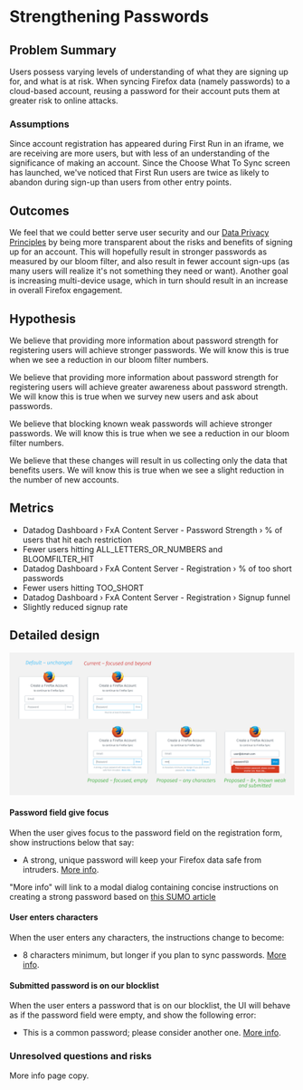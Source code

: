# Strengthening Passwords

## Problem Summary

[comment]: # (Talk about current goals of the system and how they aren't being met. What outcomes are we not delivering? This can also include an explicit request for improvement that doesn't dictate a specific or concrete solution.)

Users possess varying levels of understanding of what they are signing up for, and what is at risk. When syncing Firefox data (namely passwords) to a cloud-based account, reusing a password for their account puts them at greater risk to online attacks.

### Assumptions

[comment]: # (This is where you talk about what you assume to be true. This could include assumptions around what users are doing, errors, gaps, etc., based on anecdotes, opinions, testing, or data.)

Since account registration has appeared during First Run in an iframe, we are receiving are more users, but with less of an understanding of the significance of making an account. Since the Choose What To Sync screen has launched, we've noticed that First Run users are twice as likely to abandon during sign-up than users from other entry points.

## Outcomes

[comment]: # (What are the outcomes you want to achieve? What is the success criteria?)

We feel that we could better serve user security and our [Data Privacy Principles](https://www.mozilla.org/en-US/privacy/principles/) by being more transparent about the risks and benefits of signing up for an account. This will hopefully result in stronger passwords as measured by our bloom filter, and also result in fewer account sign-ups (as many users will realize it's not something they need or want). Another goal is increasing multi-device usage, which in turn should result in an increase in overall Firefox engagement.

## Hypothesis

[comment]: # (A high level hypothesis of how the feature you're proposing is going help us achieve the outcomes listed above. I recommend this be a sentence of the form. We believe that doing this building this creating this experience for these people will achieve this outcome. We will know this is true when we see this qualitative feedback quantitative feedback KPI change.)

We believe that providing more information about password strength for registering users will achieve stronger passwords. We will know this is true when we see a reduction in our bloom filter numbers.

We believe that providing more information about password strength for registering users will achieve greater awareness about password strength. We will know this is true when we survey new users and ask about passwords.

We believe that blocking known weak passwords will achieve stronger passwords. We will know this is true when we see a reduction in our bloom filter numbers.

We believe that these changes will result in us collecting only the data that benefits users. We will know this is true when we see a slight reduction in the number of new accounts.

## Metrics

[comment]: # (How are you going to measure the outcome / success? Please provide sample artifact graphs here.)

* Datadog Dashboard › FxA Content Server - Password Strength › % of users that hit each restriction
 * Fewer users hitting ALL_LETTERS_OR_NUMBERS and BLOOMFILTER_HIT
* Datadog Dashboard › FxA Content Server - Registration › % of too short passwords
 * Fewer users hitting TOO_SHORT
* Datadog Dashboard › FxA Content Server - Registration › Signup funnel
 * Slightly reduced signup rate

## Detailed design

[comment]: # (This is the bulk of the RFC. Explain the design in enough detail for somebody familiar with the language to understand. This should get into specifics and corner-cases, and include examples of how the feature is used.)

![Password Strength](password-strength.png)

#### Password field give focus
When the user gives focus to the password field on the registration form, show instructions below that say:
* A strong, unique password will keep your Firefox data safe from intruders. <u>More info</u>.

"More info" will link to a modal dialog containing concise instructions on creating a strong password based on [this SUMO article](https://support.mozilla.org/en-US/kb/create-secure-passwords-keep-your-identity-safe)

#### User enters characters
When the user enters any characters, the instructions change to become:
* 8 characters minimum, but longer if you plan to sync passwords. <u>More info</u>.

#### Submitted password is on our blocklist
When the user enters a password that is on our blocklist, the UI will behave as if the password field were empty, and show the following error:
* This is a common password; please consider another one.  <u>More info</u>.

### Unresolved questions and risks

[comment]: # ( What parts of the design are still TBD?)
More info page copy.
